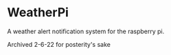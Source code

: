 WeatherPi
=========

A weather alert notification system for the raspberry pi.

Archived 2-6-22 for posterity's sake
